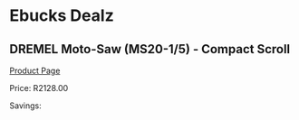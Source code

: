 
# Ebucks Dealz
## DREMEL Moto-Saw (MS20-1/5) - Compact Scroll
[Product Page](https://www.ebucks.com/web/shop/productSelected.do?prodId=1199802299&catId=717342768)

Price: R2128.00

Savings: 


	